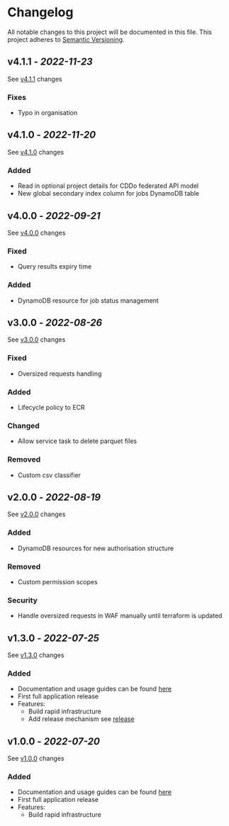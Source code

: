 # Changelog

All notable changes to this project will be documented in this file. This project adheres
to [Semantic Versioning](https://semver.org/spec/v2.0.0.html).

## v4.1.1 - _2022-11-23_
See [v4.1.1] changes

### Fixes
- Typo in organisation

## v4.1.0 - _2022-11-20_
See [v4.1.0] changes

### Added
- Read in optional project details for CDDo federated API model
- New global secondary index column for jobs DynamoDB table

## v4.0.0 - _2022-09-21_
See [v4.0.0] changes

### Fixed
- Query results expiry time

### Added
- DynamoDB resource for job status management

## v3.0.0 - _2022-08-26_

See [v3.0.0] changes

### Fixed
- Oversized requests handling

### Added
- Lifecycle policy to ECR

### Changed
- Allow service task to delete parquet files

### Removed
- Custom csv classifier

## v2.0.0 - _2022-08-19_

See [v2.0.0] changes

### Added
- DynamoDB resources for new authorisation structure

### Removed
- Custom permission scopes

### Security
- Handle oversized requests in WAF manually until terraform is updated

## v1.3.0 - _2022-07-25_

See [v1.3.0] changes

### Added
- Documentation and usage guides can be found [here](https://github.com/no10ds/rapid-infrastructure/tree/master/docs)
- First full application release
- Features:
  - Build rapid infrastructure
  - Add release mechanism see [release](https://github.com/no10ds/rapid-infrastructure/blob/main/docs/guides/contributing.md#releasing)

## v1.0.0 - _2022-07-20_

See [v1.0.0] changes

### Added
- Documentation and usage guides can be found [here](https://github.com/no10ds/rapid-infrastructure/tree/master/docs)
- First full application release
- Features:
  - Build rapid infrastructure

[Unreleased changes]: https://github.com/no10ds/rapid-infrastructure/compare/v4.1.0...HEAD
[v4.1.1]: https://github.com/no10ds/rapid-infrastructure/compare/v4.1.0...v4.1.1
[v4.1.0]: https://github.com/no10ds/rapid-infrastructure/compare/v4.0.0...v4.1.0
[v4.0.0]: https://github.com/no10ds/rapid-infrastructure/compare/v3.0.0...v4.0.0
[v3.0.0]: https://github.com/no10ds/rapid-infrastructure/compare/v2.0.0...v3.0.0
[v2.0.0]: https://github.com/no10ds/rapid-infrastructure/compare/v1.3.0...v2.0.0
[v1.3.0]: https://github.com/no10ds/rapid-infrastructure/compare/v1.0.0...v1.3.0
[v1.0.0]: https://github.com/no10ds/rapid-infrastructure/compare/5298389...v1.0.0

